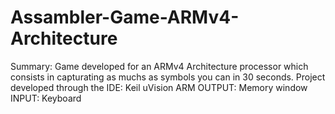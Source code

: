 # Assambler-Game-ARMv4-Architecture
  Summary: Game developed for an ARMv4 Architecture processor which consists in capturating as muchs as symbols you can in 30 seconds.  Project developed through the IDE: Keil uVision ARM OUTPUT: Memory window INPUT: Keyboard

